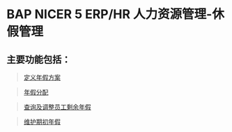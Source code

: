 # BAP NICER 5 ERP/HR 人力资源管理-休假管理

## 主要功能包括：

> [定义年假方案](docs/BAPBusinessCloud/2019知识库/人力资源/休假管理/定义年假方案.md)

> [年假分配](docs/BAPERPNicer5/人力资源-休假管理-年假分配.md)

> [查询及调整员工剩余年假](docs/BAPERPNicer5/人力资源-休假管理-查询及调整员工剩余年假.md)

> [维护期初年假](docs/BAPERPNicer5/人力资源-休假管理-维护期初年假.md)









